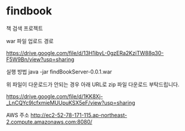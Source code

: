 # findbook
책 검색 프로젝트

war 파일 업로드 경로

https://drive.google.com/file/d/13H1ibyL-0gzERa2KziTW88q30-F5W9Bn/view?usp=sharing

실행 방법 java -jar findBookServer-0.0.1.war

위 파일이 다운로드가 안되는 경우 아래 URL로 zip 파일 다운로드 부탁드립니다.

https://drive.google.com/file/d/1KK8Xj-_LnCQYc9IcfxmieMUUpuKSX5eF/view?usp=sharing

AWS 주소
http://ec2-52-78-171-115.ap-northeast-2.compute.amazonaws.com:8080/
